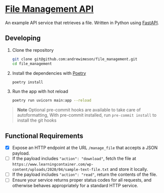 # [File Management API](https://github.com/andrewimeson/file_management)

An example API service that retrieves a file. Written in Python using
[FastAPI][fastapi].

## Developing

1. Clone the repository

    ```sh
    git clone git@github.com:andrewimeson/file_management.git
    cd file_management
    ```

2. Install the dependencies with [Poetry][poetry]

   ```sh
   poetry install
   ```

3. Run the app with hot reload

   ```sh
   poetry run uvicorn main:app --reload
   ```

> **Note**
> Optional pre-commit hooks are available to take care of autoformatting,
> With pre-commit installed, run `pre-commit install` to install the git hooks

## Functional Requirements

- [X] Expose an HTTP endpoint at the URL `/manage_file` that accepts a JSON
      payload.
- [ ] If the payload includes `"action": "download"`, fetch the file at
      `https://www.learningcontainer.com/wp-content/uploads/2020/04/sample-text-file.txt`
      and store it locally.
- [ ] If the payload includes `"action": "read"`, return the contents of the
      file.
- [ ] Ensure your service returns proper status codes for all requests, and
      otherwise behaves appropriately for a standard HTTP service.

[poetry]: https://python-poetry.org
[fastapi]: https://fastapi.tiangolo.com
